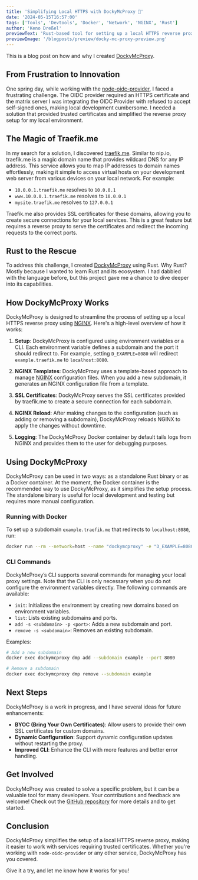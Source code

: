 ```yaml
---
title: 'Simplifying Local HTTPS with DockyMcProxy 🚀'
date: '2024-05-15T16:57:00'
tags: ['Tools', 'Devtools', 'Docker', 'Network', 'NGINX', 'Rust']
author: 'Keno Dreßel'
previewText: 'Rust-based tool for setting up a local HTTPS reverse proxy with Docker support. 🚀'
previewImage: '/blogposts/preview/docky-mc-proxy-preview.png'
---
```


This is a blog post on how and why I created [DockyMcProxy](https://github.com/unit214/docky-mc-proxy).

## From Frustration to Innovation

One spring day, while working with the [node-oidc-provider](https://github.com/panva/node-oidc-provider), I faced a
frustrating challenge. The OIDC provider required an HTTPS certificate and the matrix server I was integrating the OIDC
Provider with refused to accept self-signed ones, making local development cumbersome. I needed a solution that provided
trusted certificates and simplified the reverse proxy setup for my local environment.

## The Magic of Traefik.me

In my search for a solution, I discovered [traefik.me](https://traefik.me/). Similar to nip.io, traefik.me is a magic
domain name that provides wildcard DNS for any IP address. This service allows you to map IP addresses to domain names
effortlessly, making it simple to access virtual hosts on your development web server from various devices on your local
network. For example:

- `10.0.0.1.traefik.me` resolves to `10.0.0.1`
- `www.10.0.0.1.traefik.me` resolves to `10.0.0.1`
- `mysite.traefik.me` resolves to `127.0.0.1`

Traefik.me also provides SSL certificates for these domains, allowing you to create secure connections for your local
services. This is a great feature but requires a reverse proxy to serve the certificates and redirect the incoming
requests to the correct ports.

## Rust to the Rescue

To address this challenge, I created [DockyMcProxy](https://github.com/unit214/docky-mc-proxy) using Rust. Why Rust?
Mostly because I wanted to learn Rust and its ecosystem. I had dabbled with the language before, but this project gave
me a chance to dive deeper into its capabilities.

## How DockyMcProxy Works

DockyMcProxy is designed to streamline the process of setting up a local HTTPS reverse proxy
using [NGINX](https://www.nginx.com/). Here's a high-level overview of how it works:

1. **Setup**: DockyMcProxy is configured using environment variables or a CLI. Each environment variable defines a
   subdomain and the port it should redirect to. For example, setting `D_EXAMPLE=8080` will
   redirect `example.traefik.me` to `localhost:8080`.

2. **NGINX Templates**: DockyMcProxy uses a template-based approach to manage [NGINX](https://www.nginx.com/)
   configuration files. When you add a new subdomain, it generates an NGINX configuration file from a template.

3. **SSL Certificates**: DockyMcProxy serves the SSL certificates provided by traefik.me to create a secure connection
   for each subdomain.

4. **NGINX Reload**: After making changes to the configuration (such as adding or removing a subdomain), DockyMcProxy
   reloads NGINX to apply the changes without downtime.

5. **Logging**: The DockyMcProxy Docker container by default tails logs from NGINX and provides them to the user for
   debugging purposes.

## Using DockyMcProxy

DockyMcProxy can be used in two ways: as a standalone Rust binary or as a Docker container. At the moment, the Docker
container is the recommended way to use DockyMcProxy, as it simplifies the setup process. The standalone binary is
useful for local development and testing but requires more manual configuration.

### Running with Docker

To set up a subdomain `example.traefik.me` that redirects to `localhost:8080`, run:

```bash
docker run --rm --network=host --name "dockymcproxy" -e "D_EXAMPLE=8080" -d unit214/dockymcproxy
```

### CLI Commands

DockyMcProxy’s CLI supports several commands for managing your local proxy settings. Note that the CLI is only necessary
when you do not configure the environment variables directly. The following commands are available:

- `init`: Initializes the environment by creating new domains based on environment variables.
- `list`: Lists existing subdomains and ports.
- `add -s <subdomain> -p <port>`: Adds a new subdomain and port.
- `remove -s <subdomain>`: Removes an existing subdomain.

Examples:

```bash
# Add a new subdomain
docker exec dockymcproxy dmp add --subdomain example --port 8080

# Remove a subdomain
docker exec dockymcproxy dmp remove --subdomain example
```

## Next Steps

DockyMcProxy is a work in progress, and I have several ideas for future enhancements:

- **BYOC (Bring Your Own Certificates)**: Allow users to provide their own SSL certificates for custom domains.
- **Dynamic Configuration**: Support dynamic configuration updates without restarting the proxy.
- **Improved CLI**: Enhance the CLI with more features and better error handling.

## Get Involved

DockyMcProxy was created to solve a specific problem, but it can be a valuable tool for many developers. Your
contributions and feedback are welcome! Check out the [GitHub repository](https://github.com/unit214/docky-mc-proxy) for
more details and to get started.

## Conclusion

DockyMcProxy simplifies the setup of a local HTTPS reverse proxy, making it easier to work with services requiring
trusted certificates. Whether you're working with `node-oidc-provider` or any other service, DockyMcProxy has you
covered.

Give it a try, and let me know how it works for you!
